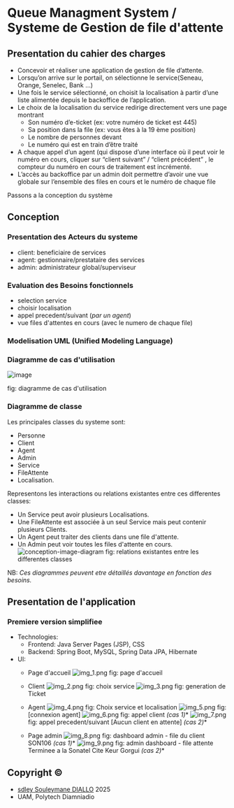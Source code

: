 # Queue Managment System / Systeme de Gestion de file d'attente

## Presentation du cahier des charges
- Concevoir et réaliser une application de gestion de file d’attente.
- Lorsqu’on arrive sur le portail, on sélectionne le service(Seneau,
Orange, Senelec, Bank …)
- Une fois le service sélectionné, on choisit la localisation à partir
d’une liste alimentée depuis le backoffice de l’application.
- Le choix de la localisation du service redirige directement vers
une page montrant
  - Son numéro d’e-ticket (ex: votre numéro de ticket est 445)
  - Sa position dans la file (ex: vous êtes à la 19 ème position)
  - Le nombre de personnes devant
  - Le numéro qui est en train d’être traité
- A chaque appel d’un agent (qui dispose d’une interface où il peut
voir le numéro en cours, cliquer sur “client suivant” / “client
précédent” , le compteur du numéro en cours de traitement est
incrémenté.
- L’accès au backoffice par un admin doit permettre d’avoir une vue
globale sur l’ensemble des files en cours et le numéro de chaque
file

Passons a la conception du système 
## Conception
### Presentation des Acteurs du systeme
- client: beneficiaire de services
- agent: gestionnaire/prestataire des services
- admin: administrateur global/superviseur
### Evaluation des Besoins fonctionnels
- selection service
- choisir localisation
- appel precedent/suivant (*par un agent*)
- vue files d'attentes en cours (avec le numero de chaque file)

### Modelisation UML (Unified Modeling Language)
### Diagramme de cas d'utilisation
![image](https://github.com/user-attachments/assets/c379db42-a53c-4f9c-98ba-b1769a4364c7)

fig: diagramme de cas d'utilisation

### Diagramme de classe
Les principales classes du systeme sont: 
- Personne
- Client
- Agent
- Admin
- Service
- FileAttente
- Localisation.

Representons les interactions ou relations existantes entre ces differentes classes:
- Un Service peut avoir plusieurs Localisations.
- Une FileAttente est associée à un seul Service mais peut contenir plusieurs Clients.
- Un Agent peut traiter des clients dans une file d'attente.
- Un Admin peut voir toutes les files d'attente en cours.
![conception-image-diagram](img.png)
fig: relations existantes entre les differentes classes

NB: *Ces diagrammes peuvent etre détaillés davantage en fonction des besoins.*

## Presentation de l'application
### Premiere version simplifiee
- Technologies:
  - Frontend: Java Server Pages (JSP), CSS
  - Backend: Spring Boot, MySQL, Spring Data JPA, Hibernate
- UI: 
  - Page d'accueil
  ![img_1.png](img_1.png)
  fig: page d'accueil
  - Client
  ![img_2.png](img_2.png)
  fig: choix service
  ![img_3.png](img_3.png)
  fig: generation de Ticket
  
  - Agent
  ![img_4.png](img_4.png)
  fig: Choix service et localisation
  ![img_5.png](img_5.png)
  fig: [connexion agent]
  ![img_6.png](img_6.png)
  fig: appel client *(cas 1)**
  ![img_7.png](img_7.png)
  fig: appel precedent/suivant [Aucun client en attente] *(cas 2)**

  - Page admin
  ![img_8.png](img_8.png)
  fig: dashboard admin - file du client SON106 *(cas 1)**
  ![img_9.png](img_9.png)
  fig: admin dashboard - file attente Terminee a la Sonatel Cite Keur Gorgui *(cas 2)**
  

## Copyright ©️
- [sdley Souleymane DIALLO](https://sdley.github.io/) 2025
- UAM, Polytech Diamniadio

  




